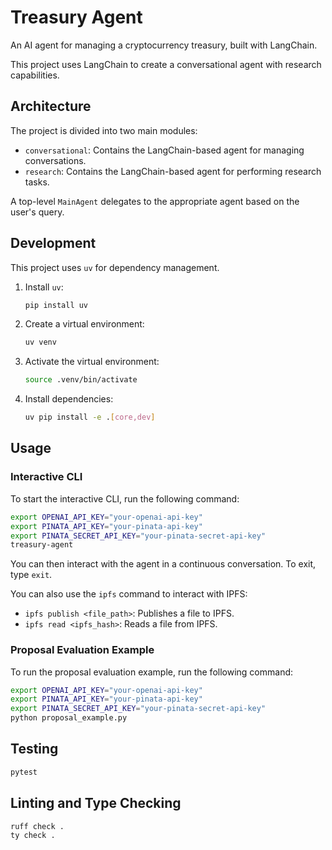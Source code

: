 # Treasury Agent

An AI agent for managing a cryptocurrency treasury, built with LangChain.

This project uses LangChain to create a conversational agent with research capabilities.

## Architecture

The project is divided into two main modules:

-   `conversational`: Contains the LangChain-based agent for managing conversations.
-   `research`: Contains the LangChain-based agent for performing research tasks.

A top-level `MainAgent` delegates to the appropriate agent based on the user's query.

## Development

This project uses `uv` for dependency management.

1.  Install `uv`:
    ```bash
    pip install uv
    ```
2.  Create a virtual environment:
    ```bash
    uv venv
    ```
3.  Activate the virtual environment:
    ```bash
    source .venv/bin/activate
    ```
4.  Install dependencies:
    ```bash
    uv pip install -e .[core,dev]
    ```

## Usage

### Interactive CLI

To start the interactive CLI, run the following command:

```bash
export OPENAI_API_KEY="your-openai-api-key"
export PINATA_API_KEY="your-pinata-api-key"
export PINATA_SECRET_API_KEY="your-pinata-secret-api-key"
treasury-agent
```

You can then interact with the agent in a continuous conversation. To exit, type `exit`.

You can also use the `ipfs` command to interact with IPFS:

-   `ipfs publish <file_path>`: Publishes a file to IPFS.
-   `ipfs read <ipfs_hash>`: Reads a file from IPFS.

### Proposal Evaluation Example

To run the proposal evaluation example, run the following command:

```bash
export OPENAI_API_KEY="your-openai-api-key"
export PINATA_API_KEY="your-pinata-api-key"
export PINATA_SECRET_API_KEY="your-pinata-secret-api-key"
python proposal_example.py
```

## Testing

```bash
pytest
```

## Linting and Type Checking

```bash
ruff check .
ty check .
```
